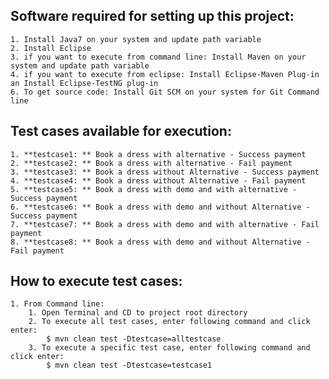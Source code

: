 ## Software required for setting up this project:
	1. Install Java7 on your system and update path variable
	2. Install Eclipse 
	3. if you want to execute from command line: Install Maven on your system and update path variable
	4. if you want to execute from eclipse: Install Eclipse-Maven Plug-in an Install Eclipse-TestNG plug-in
	6. To get source code: Install Git SCM on your system for Git Command line
	
## Test cases available for execution:
	1. **testcase1: ** Book a dress with alternative - Success payment
	2. **testcase2: ** Book a dress with alternative - Fail payment
	3. **testcase3: ** Book a dress without Alternative - Success payment
	4. **testcase4: ** Book a dress without Alternative - Fail payment
	5. **testcase5: ** Book a dress with demo and with alternative - Success payment
	6. **testcase6: ** Book a dress with demo and without Alternative - Success payment
	7. **testcase7: ** Book a dress with demo and with alternative - Fail payment
	8. **testcase8: ** Book a dress with demo and without Alternative - Fail payment

## How to execute test cases:
	1. From Command line:
		1. Open Terminal and CD to project root directory
		2. To execute all test cases, enter following command and click enter:
			$ mvn clean test -Dtestcase=alltestcase
		3. To execute a specific test case, enter following command and click enter:
			$ mvn clean test -Dtestcase=testcase1
